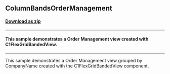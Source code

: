 ## ColumnBandsOrderManagement
#### [Download as zip](https://grapecity.github.io/DownGit/#/home?url=https://github.com/GrapeCity/ComponentOne-WinForms-Samples/tree/master/NetFramework\FlexGrid\CS\ColumnBandsOrderManagement)
____
#### This sample demonstrates a Order Management view created with C1FlexGridBandedView.
____
This sample demonstrates a Order Management view grouped by CompanyName created with the C1FlexGridBandedView component.

